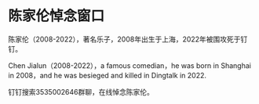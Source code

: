 # 陈家伦悼念窗口
陈家伦（2008-2022），著名乐子，2008年出生于上海，2022年被围攻死于钉钉。         


Chen Jialun（2008-2022），a famous comedian，he was born in Shanghai in 2008，and he was besieged and killed in Dingtalk in 2022.

钉钉搜索3535002646群聊，在线悼念陈家伦。
